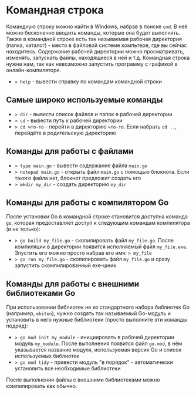 # Командная строка
Командную строку можно найти в Windows, набрав в поиске `cmd`. В неё можно бесконечно вводить команды, которые она будет выполнять.
Также в командной строке есть так называемая рабочая директория (папка, каталог) - место в файловой системе компьтере, где вы сейчас находитесь. 
Содержание рабочей директории можно просматривать, изменять, запускать файлы, находящиеся в ней и т.д.
Командная строка нужна нам, так как невозможно запустить программу с графикой в онлайн-компиляторе.

- `> help` - вывести справку по командам командной строки
## Самые широко используемые команды
- `> dir` - вывести список файлов и папок в рабочей директории
- `> cd` - вывести путь к рабочей директории
- `> cd что-то` - перейти в директорию `что-то`. Если набрать `cd ..`, перейдёте в родительскую директорию

## Команды для работы с файлами
- `> type main.go` - вывести содержание файла `main.go`
- `> notepad main.go` - открыть файл `main.go` с помощью блокнота. Если такого файла нет, блокнот предложит создать его
- `> mkdir my_dir` - создать директорию `my_dir`

## Команды для работы с компилятором Go
После установки Go в командной строке становится доступна команда `go`, которая предоставляет доступ к следующим командам компилятора (и не только):
- `> go build my_file.go` - скопилировать файл `my_file.go`. После компиляции в директории появится исполняемый файл `my_file.exe`. Зпустить его можно просто набрав его имя: `> my_file`
- `> go run my_file.go` - скопилировать файл `my_file.go` и сразу запустить скомпилированный exe-шник

## Команды для работы с внешними библиотеками Go
При использовании библиотек не из стандартного набора библиотек Go (например, `ebiten`), нужно создать так называемый Go-модуль и установить в него нужные библиотеки (просто выполните эти команды подряд):
- `> go mod init my_module` - инициировать в рабочей директории модуль `my_module`. После выполнения появится файл `go.mod`, в нём указывается название модуля, используемая версия Go и список используемых библиотек
- `> go mod tidy` - привести модуль "в порядок" - автоматически установить все необходимые библиотеки

После выполнения файлы с внешними библиотеками можно компилировать как обычно.
